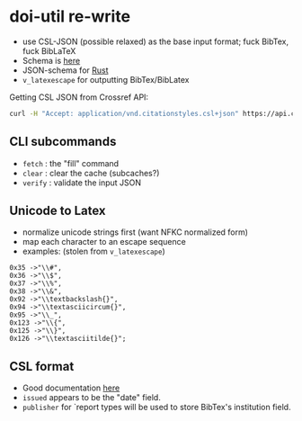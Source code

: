# doi-util re-write

- use CSL-JSON (possible relaxed) as the base input format; fuck BibTex, fuck BibLaTeX
- Schema is [here](https://github.com/citation-style-language/schema)
- JSON-schema for [Rust](https://docs.rs/jsonschema/latest/jsonschema/)
- `v_latexescape` for outputting BibTex/BibLatex

Getting CSL JSON from Crossref API:

```bash
curl -H "Accept: application/vnd.citationstyles.csl+json" https://api.crossref.org/works/10.1126/science.169.3946.635/transform
```

## CLI subcommands

- `fetch` : the "fill" command
- `clear` : clear the cache (subcaches?)
- `verify` : validate the input JSON

## Unicode to Latex

- normalize unicode strings first (want NFKC normalized form)
- map each character to an escape sequence
- examples: (stolen from `v_latexescape`)

```text
0x35 ->"\\#",
0x36 ->"\\$",
0x37 ->"\\%",
0x38 ->"\\&",
0x92 ->"\\textbackslash{}",
0x94 ->"\\textasciicircum{}",
0x95 ->"\\_",
0x123 ->"\\{",
0x125 ->"\\}",
0x126 ->"\\textasciitilde{}";
```

## CSL format

- Good documentation [here](https://docs.citationstyles.org/en/stable/specification.html#appendix-iv-variables)
- `issued` appears to be the "date" field.
- `publisher` for `report types will be used to store BibTex's institution field.
